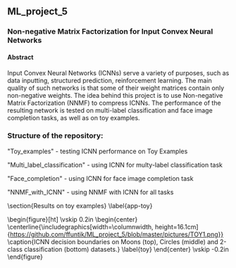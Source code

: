 ## ML_project_5
### Non-negative Matrix Factorization for Input Convex Neural Networks

#### Abstract
Input Convex Neural Networks (ICNNs) serve a variety of purposes, such as data inputting, structured prediction, reinforcement learning. The main quality of such networks is that some of their weight matrices contain only non-negative weights. The idea behind this project is to use Non-negative Matrix Factorization (NNMF) to compress ICNNs. The performance of the resulting network is tested on multi-label classification and face image completion tasks, as well as on toy examples.

### Structure of the repository:

  "Toy_examples" - testing ICNN performance on Toy Examples
  
  "Multi_label_classification" - using ICNN for multy-label classification task
  
  "Face_completion" - using ICNN for face image completion task
  
  "NNMF_with_ICNN" - using NNMF with ICNN for all tasks

\section{Results on toy examples}
\label{app-toy}

\begin{figure}[ht]
\vskip 0.2in
\begin{center}
\centerline{\includegraphics[width=\columnwidth, height=16.1cm]{https://github.com/ffuntik/ML_project_5/blob/master/pictures/TOY1.png}}
\caption{ICNN decision boundaries on Moons (top), Circles (middle) and 2-class classification (bottom) datasets.}
\label{toy}
\end{center}
\vskip -0.2in
\end{figure}
